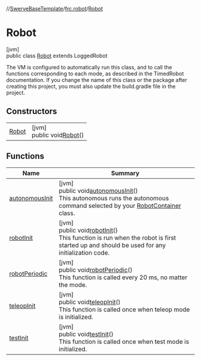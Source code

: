 //[SwerveBaseTemplate](../../../index.md)/[frc.robot](../index.md)/[Robot](index.md)

# Robot

[jvm]\
public class [Robot](index.md) extends LoggedRobot

The VM is configured to automatically run this class, and to call the functions corresponding to each mode, as described in the TimedRobot documentation. If you change the name of this class or the package after creating this project, you must also update the build.gradle file in the project.

## Constructors

| | |
|---|---|
| [Robot](-robot.md) | [jvm]<br>public void[Robot](-robot.md)() |

## Functions

| Name | Summary |
|---|---|
| [autonomousInit](autonomous-init.md) | [jvm]<br>public void[autonomousInit](autonomous-init.md)()<br>This autonomous runs the autonomous command selected by your [RobotContainer](../-robot-container/index.md) class. |
| [robotInit](robot-init.md) | [jvm]<br>public void[robotInit](robot-init.md)()<br>This function is run when the robot is first started up and should be used for any initialization code. |
| [robotPeriodic](robot-periodic.md) | [jvm]<br>public void[robotPeriodic](robot-periodic.md)()<br>This function is called every 20 ms, no matter the mode. |
| [teleopInit](teleop-init.md) | [jvm]<br>public void[teleopInit](teleop-init.md)()<br>This function is called once when teleop mode is initialized. |
| [testInit](test-init.md) | [jvm]<br>public void[testInit](test-init.md)()<br>This function is called once when test mode is initialized. |
